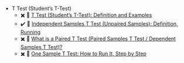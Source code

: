  - T Test (Student’s T-Test)
   - :heavy_multiplication_x: :memo: [T Test (Student’s T-Test): Definition and Examples](https://www.statisticshowto.datasciencecentral.com/probability-and-statistics/t-test/)
   - :heavy_check_mark: :memo: [Independent Samples T Test (Unpaired Samples): Definition, Running](https://www.statisticshowto.datasciencecentral.com/independent-samples-t-test/)
   - :heavy_multiplication_x: :memo: [What is a Paired T Test (Paired Samples T Test / Dependent Samples T Test)?](https://www.statisticshowto.datasciencecentral.com/probability-and-statistics/t-test/#PairedTTest)
   - :heavy_multiplication_x: :memo: [One Sample T Test: How to Run It, Step by Step](https://www.statisticshowto.datasciencecentral.com/one-sample-t-test/)